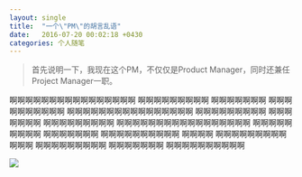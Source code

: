 ```yaml
---
layout: single
title:  "一个\"PM\"的胡言乱语"
date:   2016-07-20 00:02:18 +0430
categories: 个人随笔
---
```



> 首先说明一下，我现在这个PM，不仅仅是Product Manager，同时还兼任Project Manager一职。

啊啊啊啊啊啊啊啊啊啊啊啊啊啊啊啊 啊啊啊啊啊啊啊啊啊 啊啊啊啊啊啊啊  啊啊啊啊啊啊啊啊啊啊 啊啊啊啊啊啊啊啊啊啊啊啊啊啊啊啊 啊啊啊啊啊啊啊啊啊 啊啊啊啊啊啊啊  啊啊啊啊啊啊啊啊啊 啊啊啊啊啊啊啊啊啊啊啊啊啊啊啊啊啊 啊啊啊啊啊啊啊啊啊 啊啊啊啊啊啊啊  啊啊啊啊啊啊啊啊啊啊  啊啊啊啊 啊啊啊啊啊啊啊啊啊    啊啊啊 啊啊啊啊啊啊啊啊啊 啊啊啊啊啊啊啊  啊啊啊啊啊啊啊啊啊啊

![](http://img.funshion.com/pictures/204/784/0/2047840.jpg)